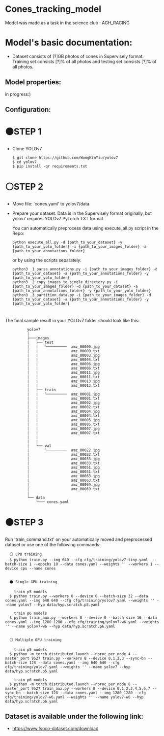 # Cones_tracking_model
Model was made as a task in the science club : AGH_RACING

# Model's basic documentation:
 - Dataset consists of [?]GB photos of cones in Supervisely format. Training set consists [?]% of all photos and testing set consists [?]% of all photos.
 
  ## Model properties:
  in progress:)
  
  ## Configuration:
  
 # ⚫STEP 1 
  - Clone YOLOv7
  
        $ git clone https://github.com/WongKinYiu/yolov7
        $ cd yolov7
        $ pip install -qr requirements.txt
        
# ⚪STEP 2
  
  - Move file: 'cones.yaml' to yolov7/data
  - Prepare your dataset. Data is in the Supervisely format originally, but yolov7 requires YOLOv7 PyTorch TXT format.
    
    You can automatically preprocess data using execute_all.py script in the Repo:
    
        python execute_all.py -d {path_to_your_dataset} -y {path_to_your_yolo_folder} -i {path_to_your_images_folder} -a {path_to_your_annotations_folder}
     
     or by using the scripts separately:
     
        python3 _1_parse_annotations.py -i {path_to_your_images_folder} -d {path_to_your_dataset} -a {path_to_your_annotations_folder} -y {path_to_your_yolo_folder}
        python3 _2_copy_images_to_single_directory.py -i {path_to_your_images_folder} -d {path_to_your_dataset} -a {path_to_your_annotations_folder} -y {path_to_your_yolo_folder}
        python3 _3_partition_data.py -i {path_to_your_images_folder} -d {path_to_your_dataset} -a {path_to_your_annotations_folder} -y {path_to_your_yolo_folder}
 #
 
  The final sample result in your YOLOv7 folder should look like this:
        
              yolov7
              |
              ├───images
              |   ├── test
              |   |   └─────────  amz_00000.jpg
              |   |               amz_00000.txt
              |   |               amz_00003.jpg
              |   |               amz_00003.txt
              |   |               amz_00006.jpg
              |   |               amz_00006.txt
              |   |               amz_00011.jpg
              |   |               amz_00011.txt
              |   |               amz_00013.jpg
              |   |               amz_00013.txt
              |   ├── train
              |   |   └─────────  amz_00001.jpg
              |   |               amz_00001.txt
              |   |               amz_00002.jpg
              |   |               amz_00002.txt
              |   |               amz_00004.jpg
              |   |               amz_00004.txt
              |   |               amz_00005.jpg
              |   |               amz_00005.txt
              |   |               amz_00007.jpg
              |   |               amz_00007.txt
              |   |     
              |   |     
              |   └── val
              |       └─────────  amz_00022.jpg
              |                   amz_00022.txt
              |                   amz_00033.jpg
              |                   amz_00033.txt
              |                   amz_00051.jpg
              |                   amz_00051.txt
              |                   amz_00063.jpg
              |                   amz_00063.txt
              |                   amz_00069.jpg
              |                   amz_00069.txt
              |   
              └── data
                  └─── cones.yaml 
                  
                 
# ⚫STEP 3
Run 'train_command.txt' on your automatically moved and preprocessed dataset or use one of the following commands:

      ⚪ CPU training
      $ python train.py --img 640 --cfg cfg/training/yolov7-tiny.yaml  --batch-size 1 --epochs 10 --data cones.yaml --weights '' --workers 1 --device cpu --name cones


      ⚫ Single GPU training

        train p5 models
      $ python train.py --workers 8 --device 0 --batch-size 32 --data cones.yaml --img 640 640 --cfg cfg/training/yolov7.yaml --weights '' --name yolov7 --hyp data/hyp.scratch.p5.yaml

        train p6 models
      $ python train_aux.py --workers 8 --device 0 --batch-size 16 --data cones.yaml --img 1280 1280 --cfg cfg/training/yolov7-w6.yaml --weights '' --name yolov7-w6 --hyp data/hyp.scratch.p6.yaml


      ⚪ Multiple GPU training

        train p5 models
      $ python -m torch.distributed.launch --nproc_per_node 4 --master_port 9527 train.py --workers 8 --device 0,1,2,3 --sync-bn --batch-size 128 --data cones.yaml --img 640 640 --cfg cfg/training/yolov7.yaml --weights '' --name yolov7 --hyp data/hyp.scratch.p5.yaml

        train p6 models
      $ python -m torch.distributed.launch --nproc_per_node 8 --master_port 9527 train_aux.py --workers 8 --device 0,1,2,3,4,5,6,7 --sync-bn --batch-size 128 --data cones.yaml --img 1280 1280 --cfg cfg/training/yolov7-w6.yaml --weights '' --name yolov7-w6 --hyp data/hyp.scratch.p6.yaml


 ## Dataset is available under the following link:
 - https://www.fsoco-dataset.com/download

   
